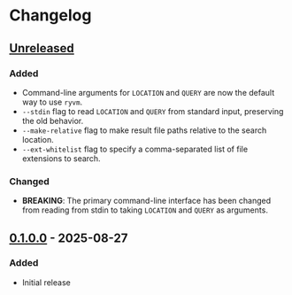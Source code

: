 # Changelog

## [Unreleased]

### Added
- Command-line arguments for `LOCATION` and `QUERY` are now the default way to use `ryvm`.
- `--stdin` flag to read `LOCATION` and `QUERY` from standard input, preserving the old behavior.
- `--make-relative` flag to make result file paths relative to the search location.
- `--ext-whitelist` flag to specify a comma-separated list of file extensions to search.

### Changed
- **BREAKING**: The primary command-line interface has been changed from reading from stdin to taking `LOCATION` and `QUERY` as arguments.

## [0.1.0.0] - 2025-08-27

### Added
- Initial release

[unreleased]: https://github.com/someodd/ryvm/compare/v0.1.0.0...HEAD
[0.1.0.0]: https://github.com/someodd/ryvm/releases/tag/v0.1.0.0
